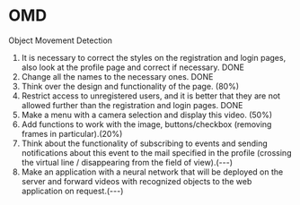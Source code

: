 # OMD
Object Movement Detection
1. It is necessary to correct the styles on the registration and login pages, also look at the profile page and correct if necessary. DONE
2. Change all the names to the necessary ones. DONE
3. Think over the design and functionality of the page. (80%)
4. Restrict access to unregistered users, and it is better that they are not allowed further than the registration and login pages. DONE
5. Make a menu with a camera selection and display this video. (50%)
6. Add functions to work with the image, buttons/checkbox (removing frames in particular).(20%)
7. Think about the functionality of subscribing to events and sending notifications about this event to the mail specified in the profile (crossing the virtual line / disappearing from the field of view).(---)
8. Make an application with a neural network that will be deployed on the server and forward videos with recognized objects to the web application on request.(---)
